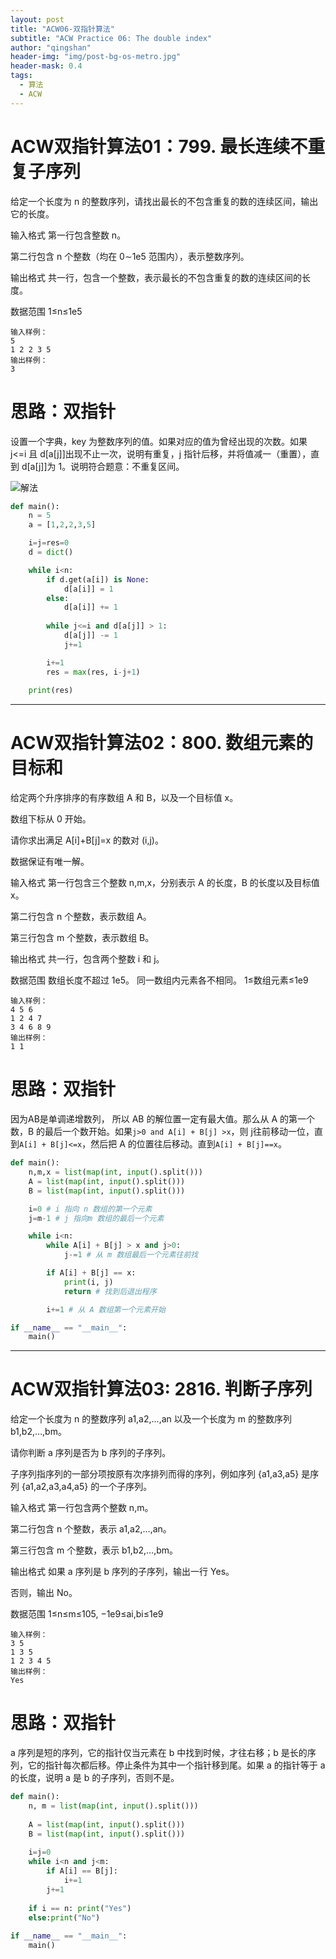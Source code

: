 ```yaml
---
layout: post
title: "ACW06-双指针算法"
subtitle: "ACW Practice 06: The double index"
author: "qingshan"
header-img: "img/post-bg-os-metro.jpg"
header-mask: 0.4
tags:
  - 算法
  - ACW
---
```


# ACW双指针算法01：799. 最长连续不重复子序列

给定一个长度为 n 的整数序列，请找出最长的不包含重复的数的连续区间，输出它的长度。

输入格式
第一行包含整数 n。

第二行包含 n 个整数（均在 0∼1e5 范围内），表示整数序列。

输出格式
共一行，包含一个整数，表示最长的不包含重复的数的连续区间的长度。

数据范围
1≤n≤1e5
```
输入样例：
5
1 2 2 3 5
输出样例：
3
```

# 思路：双指针
设置一个字典，key 为整数序列的值。如果对应的值为曾经出现的次数。如果 j<=i 且 d[a[j]]出现不止一次，说明有重复，j 指针后移，并将值减一（重置），直到 d[a[j]]为 1。说明符合题意：不重复区间。

![解法](https://cdn.acwing.com/media/article/image/2020/05/21/38626_0aed0a9e9b-1.png)

```python
def main():
    n = 5
    a = [1,2,2,3,5]

    i=j=res=0
    d = dict()

    while i<n:
        if d.get(a[i]) is None:
            d[a[i]] = 1
        else:
            d[a[i]] += 1
        
        while j<=i and d[a[j]] > 1:
            d[a[j]] -= 1
            j+=1

        i+=1
        res = max(res, i-j+1)
        
    print(res)
```

--------------------
# ACW双指针算法02：800. 数组元素的目标和

给定两个升序排序的有序数组 A 和 B，以及一个目标值 x。

数组下标从 0 开始。

请你求出满足 A[i]+B[j]=x 的数对 (i,j)。

数据保证有唯一解。

输入格式
第一行包含三个整数 n,m,x，分别表示 A 的长度，B 的长度以及目标值 x。

第二行包含 n 个整数，表示数组 A。

第三行包含 m 个整数，表示数组 B。

输出格式
共一行，包含两个整数 i 和 j。

数据范围
数组长度不超过 1e5。
同一数组内元素各不相同。
1≤数组元素≤1e9
```
输入样例：
4 5 6
1 2 4 7
3 4 6 8 9
输出样例：
1 1
```

# 思路：双指针

因为AB是单调递增数列， 所以 AB 的解位置一定有最大值。那么从 A 的第一个数，B 的最后一个数开始。如果`j>0 and A[i] + B[j] >x`，则 j往前移动一位，直到`A[i] + B[j]<=x`，然后把 A 的位置往后移动。直到`A[i] + B[j]==x`。

```python
def main():
    n,m,x = list(map(int, input().split()))
    A = list(map(int, input().split()))
    B = list(map(int, input().split()))

    i=0 # i 指向 n 数组的第一个元素
    j=m-1 # j 指向m 数组的最后一个元素

    while i<n:
        while A[i] + B[j] > x and j>0:
            j-=1 # 从 m 数组最后一个元素往前找

        if A[i] + B[j] == x:
            print(i, j)
            return # 找到后退出程序

        i+=1 # 从 A 数组第一个元素开始

if __name__ == "__main__":
    main()

```

---------------

# ACW双指针算法03: 2816. 判断子序列

给定一个长度为 n 的整数序列 a1,a2,…,an 以及一个长度为 m 的整数序列 b1,b2,…,bm。

请你判断 a 序列是否为 b 序列的子序列。

子序列指序列的一部分项按原有次序排列而得的序列，例如序列 {a1,a3,a5} 是序列 {a1,a2,a3,a4,a5} 的一个子序列。

输入格式
第一行包含两个整数 n,m。

第二行包含 n 个整数，表示 a1,a2,…,an。

第三行包含 m 个整数，表示 b1,b2,…,bm。

输出格式
如果 a 序列是 b 序列的子序列，输出一行 Yes。

否则，输出 No。

数据范围
1≤n≤m≤105,
−1e9≤ai,bi≤1e9
```
输入样例：
3 5
1 3 5
1 2 3 4 5
输出样例：
Yes
```

# 思路：双指针
a 序列是短的序列，它的指针仅当元素在 b 中找到时候，才往右移；b 是长的序列，它的指针每次都后移。停止条件为其中一个指针移到尾。如果 a 的指针等于 a 的长度，说明 a 是 b 的子序列，否则不是。

```python
def main():
    n, m = list(map(int, input().split()))
    
    A = list(map(int, input().split()))
    B = list(map(int, input().split()))
    
    i=j=0
    while i<n and j<m:
        if A[i] == B[j]:
            i+=1
        j+=1
        
    if i == n: print("Yes")
    else:print("No")
    
if __name__ == "__main__":
    main() 

```


